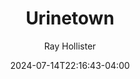 ---
title: Urinetown
published: false
date: 2024-07-14T22:16:43-04:00
featured_image: 
featured_image_attr: 
featured_image_caption: 
featured_image_alt: 
author: Ray Hollister
production: 2024 Urinetown
Theatre: The 5 & Dime
cast: 
description:
---